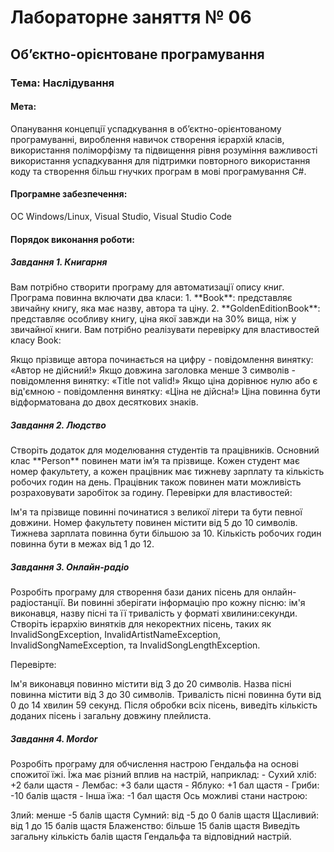 <h1>Лабораторне заняття № 06</h1> <h2>Об’єктно-орієнтоване програмування</h2> <h3>Тема: Наслідування</h3> <h4>Мета:</h4> Опанування концепції успадкування в об’єктно-орієнтованому програмуванні, вироблення навичок створення ієрархій класів, використання поліморфізму та підвищення рівня розуміння важливості використання успадкування для підтримки повторного використання коду та створення більш гнучких програм в мові програмування C#. <h4>Програмне забезпечення:</h4> ОС Windows/Linux, Visual Studio, Visual Studio Code <h4>Порядок виконання роботи:</h4> <h5>Завдання 1. Книгарня</h5> Вам потрібно створити програму для автоматизації опису книг. Програма повинна включати два класи: 1. **Book**: представляє звичайну книгу, яка має назву, автора та ціну. 2. **GoldenEditionBook**: представляє особливу книгу, ціна якої завжди на 30% вища, ніж у звичайної книги.
Вам потрібно реалізувати перевірку для властивостей класу Book:

Якщо прізвище автора починається на цифру - повідомлення винятку: «Автор не дійсний!»
Якщо довжина заголовка менше 3 символів - повідомлення винятку: «Title not valid!»
Якщо ціна дорівнює нулю або є від'ємною - повідомлення винятку: «Ціна не дійсна!»
Ціна повинна бути відформатована до двох десяткових знаків.

<h5>Завдання 2. Людство</h5> Створіть додаток для моделювання студентів та працівників. Основний клас **Person** повинен мати ім’я та прізвище. Кожен студент має номер факультету, а кожен працівник має тижневу зарплату та кількість робочих годин на день. Працівник також повинен мати можливість розраховувати заробіток за годину.
Перевірки для властивостей:

Ім'я та прізвище повинні починатися з великої літери та бути певної довжини.
Номер факультету повинен містити від 5 до 10 символів.
Тижнева зарплата повинна бути більшою за 10.
Кількість робочих годин повинна бути в межах від 1 до 12.
<h5>Завдання 3. Онлайн-радіо</h5> Розробіть програму для створення бази даних пісень для онлайн-радіостанції. Ви повинні зберігати інформацію про кожну пісню: ім'я виконавця, назву пісні та її тривалість у форматі хвилини:секунди.
Створіть ієрархію винятків для некоректних пісень, таких як InvalidSongException, InvalidArtistNameException, InvalidSongNameException, та InvalidSongLengthException.

Перевірте:

Ім'я виконавця повинно містити від 3 до 20 символів.
Назва пісні повинна містити від 3 до 30 символів.
Тривалість пісні повинна бути від 0 до 14 хвилин 59 секунд.
Після обробки всіх пісень, виведіть кількість доданих пісень і загальну довжину плейлиста.

<h5>Завдання 4. Mordor</h5> Розробіть програму для обчислення настрою Гендальфа на основі спожитої їжі. Їжа має різний вплив на настрій, наприклад: - Сухий хліб: +2 бали щастя - Лембас: +3 бали щастя - Яблуко: +1 бал щастя - Гриби: -10 балів щастя - Інша їжа: -1 бал щастя
Ось можливі стани настрою:

Злий: менше -5 балів щастя
Сумний: від -5 до 0 балів щастя
Щасливий: від 1 до 15 балів щастя
Блаженство: більше 15 балів щастя
Виведіть загальну кількість балів щастя Гендальфа та відповідний настрій.
